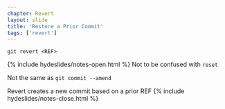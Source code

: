 ```yaml
---
chapter: Revert
layout: slide
title: 'Restore a Prior Commit'
tags: ['revert']
---
```


	git revert <REF>

{% include hydeslides/notes-open.html %}
Not to be confused with `reset`

Not the same as `git commit --amend`

Revert creates a new commit based on a prior REF
{% include hydeslides/notes-close.html %}

